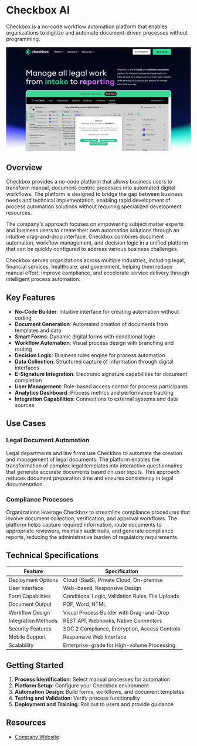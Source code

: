 
# Checkbox AI

Checkbox is a no-code workflow automation platform that enables organizations to digitize and automate document-driven processes without programming.

![Checkbox](./assets/checkbox.png)

## Overview

Checkbox provides a no-code platform that allows business users to transform manual, document-centric processes into automated digital workflows. The platform is designed to bridge the gap between business needs and technical implementation, enabling rapid development of process automation solutions without requiring specialized development resources.

The company's approach focuses on empowering subject matter experts and business users to create their own automation solutions through an intuitive drag-and-drop interface. Checkbox combines document automation, workflow management, and decision logic in a unified platform that can be quickly configured to address various business challenges.

Checkbox serves organizations across multiple industries, including legal, financial services, healthcare, and government, helping them reduce manual effort, improve compliance, and accelerate service delivery through intelligent process automation.

## Key Features

- **No-Code Builder**: Intuitive interface for creating automation without coding
- **Document Generation**: Automated creation of documents from templates and data
- **Smart Forms**: Dynamic digital forms with conditional logic
- **Workflow Automation**: Visual process design with branching and routing
- **Decision Logic**: Business rules engine for process automation
- **Data Collection**: Structured capture of information through digital interfaces
- **E-Signature Integration**: Electronic signature capabilities for document completion
- **User Management**: Role-based access control for process participants
- **Analytics Dashboard**: Process metrics and performance tracking
- **Integration Capabilities**: Connections to external systems and data sources

## Use Cases

### Legal Document Automation

Legal departments and law firms use Checkbox to automate the creation and management of legal documents. The platform enables the transformation of complex legal templates into interactive questionnaires that generate accurate documents based on user inputs. This approach reduces document preparation time and ensures consistency in legal documentation.

### Compliance Processes

Organizations leverage Checkbox to streamline compliance procedures that involve document collection, verification, and approval workflows. The platform helps capture required information, route documents to appropriate reviewers, maintain audit trails, and generate compliance reports, reducing the administrative burden of regulatory requirements.

## Technical Specifications

| Feature | Specification |
|---------|---------------|
| Deployment Options | Cloud (SaaS), Private Cloud, On-premise |
| User Interface | Web-based, Responsive Design |
| Form Capabilities | Conditional Logic, Validation Rules, File Uploads |
| Document Output | PDF, Word, HTML |
| Workflow Design | Visual Process Builder with Drag-and-Drop |
| Integration Methods | REST API, Webhooks, Native Connectors |
| Security Features | SOC 2 Compliance, Encryption, Access Controls |
| Mobile Support | Responsive Web Interface |
| Scalability | Enterprise-grade for High-volume Processing |

## Getting Started

1. **Process Identification**: Select manual processes for automation
2. **Platform Setup**: Configure your Checkbox environment
3. **Automation Design**: Build forms, workflows, and document templates
4. **Testing and Validation**: Verify process functionality
5. **Deployment and Training**: Roll out to users and provide guidance

## Resources

- [Company Website](https://www.checkbox.ai/)
